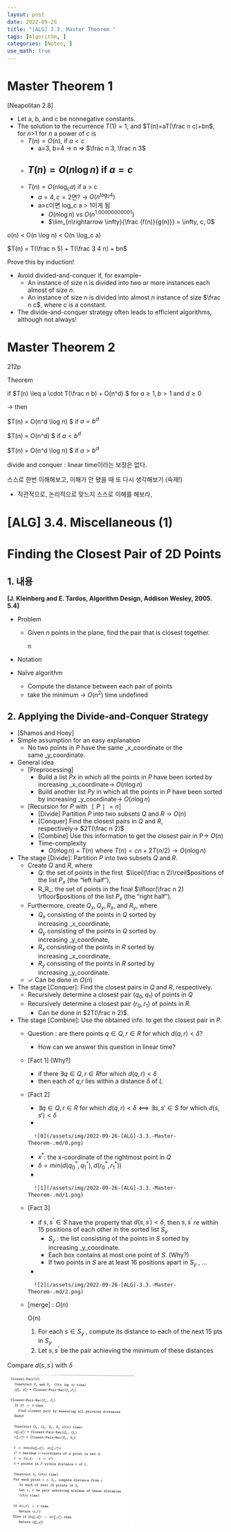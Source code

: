 ```yaml
---
layout: post
date: 2022-09-26
title: "[ALG] 3.3. Master Theorem "
tags: [Algorithm, ]
categories: [Notes, ]
use_math: true
---
```



# Master Theorem 1


[Neapolitan 2.8]

- Let a, b, and c be nonnegative constants.
- The solution to the recurrence $T (1)=1$, and $T(n)=aT(\frac n c)+bn$, for _n_>1 for _n_ a power of _c_ is
	- $T(n)=O(n)$, if $a<c$
		- a=3, b=4 → n ⇒ $\frac n 3, \frac n 3$
	- $T(n)=O(n \log n)$ if $a=c$
		- 
	- $T(n) = O(n \log_c a)$ if a > c
		- $a=4, c=2$면? → $O(n^{\log_2 4})$
		- a>c이면 log_c a > 1이게 됨
			- $O(n \log n)$ vs $O(n^{1.00000000001})$
			- $\lim_{n\rightarrow \infty}{\frac {f(n)}{g(n)}} = \infty, c, 0$

o(n) < O(n \log n) < O(n \log_c a)


$T(n) = T(\frac n 5) + T(\frac 3 4 n) + bn$


Prove this by induction!

- Avoid divided-and-conquer if, for example–
	- An instance of size n is divided into two or more instances each almost of size _n_.
	- An instance of size n is divided into almost _n_ instance of size $\frac n c$, where _c_ is a constant.
- The divide-and-conquer strategy often leads to efficient algorithms, although not always!

# Master Theorem 2


212p


Theorem


if $T(n) \leq a \cdot T(\frac n b) + O(n^d) $ for $a \geq 1, b>1$ and $d \geq 0$


→ then


$T(n) = O(n^d \log n) $ if $a = b^d$


$T(n) = O(n^d) $ if $a < b^d$


$T(n) = O(n^d \log n) $ if $a > b^d$


divide and conquer : linear time이라는 보장은 없다.


스스로 한번 이해해보고, 이해가 안 됐을 때 또 다시 생각해보기 (숙제!)

- 직관적으로, 논리적으로 맞느지 스스로 이해를 해보라,

# [ALG] 3.4. Miscellaneous (1)


# Finding the Closest Pair of 2D Points


## 1. 내용


**[J. Kleinberg and E. Tardos, Algorithm Design, Addison Wesley, 2005. 5.4]**

- Problem
	- Given _n_ points in the plane, find the pair that is closest together.

		n

- Notation
- Naïve algorithm
	- Compute the distance between each pair of points
	- take the minimum → $O(n^2)$ time
undefined
## 2. Applying the Divide-and-Conquer Strategy

- [Shamos and Hoey]
- Simple assumption for an easy explanation
	- No two points in _P_ have the same _x_coordinate or the same _y_coordinate.
- General idea
	- [Preprocessing]
		- Build a list _Px_ in which all the points in _P_ have been sorted by increasing _x_coordinate→ $O(n \log n)$
		- Build another list _Py_ in which all the points in _P_ have been sorted by increasing _y_coordinate→ $O(n \log n)$
	- [Recursion for _P_ with $∣P∣=n$]
		- [Divide] Partition _P_ into two subsets _Q_ and _R_ → _O_(_n_)
		- [Conquer] Find the closest pairs in _Q_ and _R_, respectively→ $2T(\frac n 2)$
		- [Combine] Use this information to get the closest pair in P→ _O_(_n_)
		- Time-complexity
			- $O(n \log n) + T(n)$ where $T(n) = cn +2T(n/2) → O(n \log n)$
- The stage [Divide]: Partition _P_ into two subsets _Q_ and _R_.
	- Create _Q_ and _R_, where
		- Q: the set of points in the first  $\lceil(\frac n 2)\rceil$positions of the list $P_x$ (the “left half”),
		- R_R_: the set of points in the final $\lfloor(\frac n 2) \rfloor$positions of the list $P_x$ (the “right half”).
	- Furthermore, create $Q_x, Q_y, R_x$, and $R_y$, where
		- $Q_x$ consisting of the points in _Q_ sorted by increasing _x_coordinate,
		- $Q_y$ consisting of the points in _Q_ sorted by increasing _y_coordinate,
		- $R_x$ consisting of the points in _R_ sorted by increasing _x_coordinate,
		- $R_y$ consisting of the points in _R_ sorted by increasing _y_coordinate.
	- ✓ Can be done in $O(n)$
- The stage [Conquer]: Find the closest pairs in _Q_ and _R_, respectively.
	- Recursively determine a closest pair $(q_0, q_1)$ of points in _Q_
	- Recursively determine a closest pair $(r_0, r_1)$ of points in _R_.
		- Can be done in $2T(\frac n 2)$.
- The stage [Combine]: Use the obtained info. to get the closest pair in _P_.
	- Question : are there points $q \in Q, r \in R$ for which $d(q,r)<\delta$?
		- How can we answer this question in linear time?
	- [Fact 1] (Why?)
		- if there $∃q∈Q,r∈R $for which $d(q,r)<\delta$
		- then each of _q_,_r_ lies within a distance $\delta$ of $L$
	- [Fact 2]
		- $∃q∈Q,r∈R$ for which $d(q,r)<\delta⟺ ∃s,s′∈S$ for which $ d(s,s′)<δ$
		- 

			![0](/assets/img/2022-09-26-[ALG]-3.3.-Master-Theorem-.md/0.png)

		- $x^*$: the x-coordinate of the rightmost point in _Q_
		- $\delta=min(d(q_0^*,q_1^*),d(r_0^*,r_1^*))$
		- 

			![1](/assets/img/2022-09-26-[ALG]-3.3.-Master-Theorem-.md/1.png)

	- [Fact 3]
		- if $s, s^{' } \in S$ have the property that $d(s, s^{'})<\delta$, then $s, s^{'}$ re within 15 positions of each other in the sorted list $S_y$
			- $S_y$ : the list consisting of the points in _S_ sorted by increasing _y_coordinate.
			- Each box contains at most one point of _S_. (Why?)
			- If two points in _S_ are at least 16 positions apart in $S_y$ , ...
		- 

			![2](/assets/img/2022-09-26-[ALG]-3.3.-Master-Theorem-.md/2.png)

	- [merge] : _O_(_n_)

		O(n)

		1. For each $s \in S_y$ , compute its distance to each of the next 15 pts in $S_y$
		2. Let $s, s^{'}$ be the pair achieving the minimum of these distances

Compare $d(s, s^{'})$ with $δ$


![3](/assets/img/2022-09-26-[ALG]-3.3.-Master-Theorem-.md/3.png)

